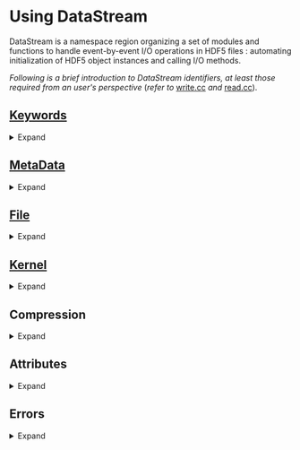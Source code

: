 # Using DataStream

DataStream is a namespace region organizing a set of
modules  and functions to handle  event-by-event I/O
operations in HDF5 files : automating initialization
of HDF5 object instances and calling I/O methods.

*Following is a brief introduction to DataStream 
identifiers, at least those required from an user's
perspective* (*refer to* [write.cc](write.cc) *and*
[read.cc](read.cc)).

## [Keywords](../include/Keyword.h)

<details>
  <summary> Expand </summary>

  `C enum`  (global) variables  as choices  given to 
  modules

  - `Access` : file access privileges

  - `Type` : HDF5 data-types

  - `Compress` : data compression filters

</details>

## [MetaData](../include/MetaData.h)

<details>
  <summary> Expand </summary>

  Initialize  `MetaData` instance using default (and 
  only) constructor

  ```cpp
  MetaData(Type DataType, vector<hsize_t> DataShape, string Name)
  ```

  For user-defined data-types (`Type::Compound`), use 
  `AddMember` method to add member variables

  ```cpp
  AddMember(&Class::Variable, string Name, Type DataType, vector<hsize_t> DataShape)
  ```

  `Class`, `Variable`  are template arguments. Rest
  of the arguments can be replaced by an equivalent
  `MetaData` instance. The methods

  - `GetDataType` creates HDF5 data-type (`H5T`)

  - `GetDataSpace`  creates  HDF5 data-space (`H5S`)

  However, these methods are for internal use only.

</details>

## [File](../include/File.h)

<details>
  <summary> Expand </summary>

  `File` is the module for invoking HDF5 I/O routines
  from the user's end. Initialization  is done using
  the constructor

  ```cpp
  File(string FileName, Access FileAccess)
  ```

  This is equivalent to calling the empty  instructor
  followed by `Initialize` method with same arguments. 
  Basic data handling requires calling three methods

  1. `Add` : initialize `File` instance with dataset
     path and data-container (as pointer)

  2. `Configure` : create HDF5 data-type, data-space
     and  data-set  (`H5D`) instances  in order  to 
     access dataset at given path in file

  3. `Read` / `Write`

  Depending upon `Access::Read` and  `Access::Write`
  there  are additional arguments  to above methods.
  `Access::ReadWrite`  grants read and write access
  to different datasets within same file.

### Write

- Type and shape of data (or `MetaData` instance)
  must be provided through `Add`

  ```cpp
  Add(string Path, const void *Pointer, Type DataType, vector<hsize_t> DataShape)
  ```

- Number of events (or steps, default is 1) through
  `Configure`

### Read

No additional input required

```cpp
Add(string Path, void *Pointer)
```

`Configure` internally re-constructs DataStream
identifiers from information imprinted along the
data-set being read.

</details>

## [Kernel](../include/Kernel.h)

<details>
  <summary> Expand </summary>

  `File::Add` internally creates a `Kernel` instance
  that  explicitly works  with HDF5 module to access
  data-sets. Hence, `File`  is just an interface for
  a bunch of `Kernel` instances which in turn is the
  same for data-sets being read and written to.

</details>

## Compression

<details>
  <summary> Expand </summary>

  [Compressor](../include/Compressor.h)  adds compression filter (`H5Z`)
  to data-set creation property list  (`H5P`) based
  on  compression  method and  level provided. Each
  `Kernel`  instance has `Compressor` instance as a
  private  member. Interface  for initializing  all
  at once is the `File` method

  ```cpp
  SetCompression(Compress Filter, uint Level)
  ```

  It must be done before `File::Configure` otherwise
  default options are chosen :  `Compress::GZip` and
  `Level = 5`.

</details>

## Attributes

<details>
  <summary> Expand </summary>

  [AttributeHandler](../include/AttributeHandler.h) consists of base functions
  for work with attributes 

  - `FindAttribute` : looks for an attribute by name
    at given path

  - `WriteAttribute` : writes an attribute at given
    path with data-type, data-shape, data-container
    specified for its value

  - `ReadAttribute` : reads an attribute by name from
    given path with data-container specified to store
    its value

  These are used internally by the following  `File`
  methods

  ```cpp
  SetAttribute(string Path, string Name, const void *Pointer, MetaData)
  GetAttribute(string Path, string Name, void *Pointer)
  ```

  Path may point to a data-set or a group (created
  as a link during data-set creation) but it must
  exist beforehand for DataStream to work on. Hence,
  these can only be called after  `File::Configure`.
  Each data-set created with `Kernel` has 2 default
  attributes : `Event` and `Shape`.

</details>

## Errors

<details>
  <summary> Expand </summary>

  [ErrorHandler](../include/ErrorHandler.h) consists  of functions, using
  `stdexcept`  (C++  STL), to provide  short  error 
  messages  in  place of  HDF5 error-stack (`H5E`). 
  However, these are for internal use only.

</details>